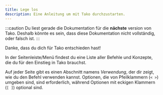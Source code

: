 ```yaml
---
title: Lege los
description: Eine Anleitung um mit Tako durchzustarten.
---
```


:::caution
Du liest gerade die Dokumentation für die **nächste** version von Tako. Deshalb könnte es sein, dass diese Dokumentation nicht vollständig, oder falsch ist.
:::

Danke, dass du dich für Tako entschieden hast!

In der Seitenleiste/Menü findest du eine Liste aller Befehle und Konzepte, die du für den Einstieg in Tako brauchst.

Auf jeder Seite gibt es einen Abschnitt namens _Verwendung_, der dir zeigt, wie du den Befehl verwenden kannst. Optionen, die von Pfeilklammern (`< >`) umgeben sind, sind erforderlich, während Optionen mit eckigen Klammern (`[ ]`) optional sind.
